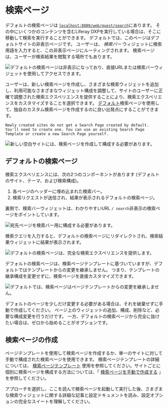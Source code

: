 # 検索ページ

デフォルトの検索ページは [`localhost:8080/web/guest/search`](http://localhost:8080/web/guest/search)にあります。 その中にいくつかのコンテンツを含むLiferay DXPを実行している場合は、そこに移動して検索を実行することができます。 デフォルトでは、このページはデフォルトサイトの非表示ページです。 ユーザーは、 *検索バー* ウィジェットに検索用語を入力すると、この非表示ページにルーティングされます。 検索ページは、ユーザーが検索結果を閲覧する場所でもあります。

![デフォルトの検索ページは非表示になっており、直接URLまたは検索バーウィジェットを使用してアクセスできます。](./search-pages/images/05.png)

ユーザーは、新しい検索ページを作成し、さまざまな検索ウィジェットを追加し、利用可能なさまざまなウィジェット構成を調整して、サイトのユーザーに正確で調整された検索エクスペリエンスを提供することにより、検索エクスペリエンスをカスタマイズすることを選択できます。 [デフォルト](#default-search-pages)検索ページを使用して、独自のカスタム検索ページを作成するのに良い出発点にすることができます。

```{note}
Newly created sites do not get a Search Page created by default. You'll need to create one. You can use an existing Search Page Template or create a new Search Page yourself.
```

![新しい空白サイトには、検索ページを作成して構成する必要があります。](./search-pages/images/01.png)

## デフォルトの検索ページ

検索エクスペリエンスには、次の2つのコンポーネントがあります (デフォルトのサイト、テーマ、および検索構成)。

1.  各ページのヘッダーに埋め込まれた検索バー。
2.  検索リクエストが送信され、結果が表示されるデフォルトの検索ページ。

裏側で、検索バーウィジェットは、わかりやすいURL `/ search`非表示の検索ページをポイントしています。

![宛先ページを検索バー用に構成する必要があります。](./search-pages/images/02.png)

検索クエリを入力すると、デフォルトの検索ページにリダイレクトされ、検索結果ウィジェットに結果が表示されます。

<!-- I think more can be said here to introduce users to how, on the default search page, multiple widgets are added to a page to provide a cohesive experience. So in this case that the default search page is comprised of a Search results widget (A), a modified facet widget, user facet widget, folder, tag, type widgets - this helps to lay the groundwork for people that a search page is a combination of widgets that provide a specific type of experience. -->

![デフォルトの検索ページは、完全な検索エクスペリエンスを提供します。](./search-pages/images/03.png)

デフォルトの検索ページは、検索ページテンプレートに基づいていますが、デフォルトではテンプレートからの変更を継承しません。 つまり、テンプレートの継承構成を変更せずに、検索ページを直接カスタマイズできます。

![デフォルトでは、検索ページはページテンプレートからの変更を継承しません。](./search-pages/images/04.png)

デフォルトのページを少しだけ変更する必要がある場合は、それを破棄せずに手動で作成してください。 ページ上のウィジェットの追加、構成、削除など、必要な構成変更を行うだけです。 一方、デフォルトの検索ページから完全に抜けたい場合は、ゼロから始めることがオプションです。

## 検索ページの作成

ページテンプレートを使用して検索ページを作成するか、単一のサイトに対して手動で構成された検索ページを使用できます。 検索ページテンプレートの詳細については、 [検索ページテンプレート](./using-a-search-page-template.md) 使用を参照してください。サイトごとに個別に検索ページを構成する方法については、「 [検索ページを手動で作成する](./manually-creating-a-search-page.md) 」を参照してください。

アプローチを選択し、ここを読んで検索ページを起動して実行した後、さまざまな検索ウィジェットに関する詳細な記事と設定ドキュメントを読み、設定オプションの完全なスイートを理解してください。
